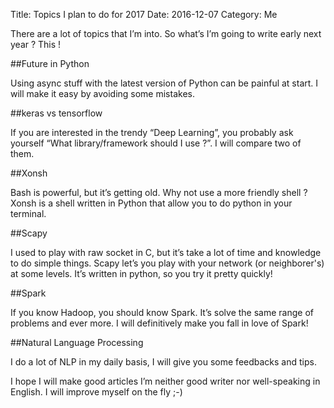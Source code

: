Title: Topics I plan to do for 2017
Date: 2016-12-07
Category: Me

There are a lot of topics that I’m into. So what’s I’m going to write early next year ? This !

##Future in Python

Using async stuff with the latest version of Python can be painful at start. I will make it easy by avoiding some mistakes.

##keras vs tensorflow

If you are interested in the trendy “Deep Learning”, you probably ask yourself “What library/framework should I use ?”. I will compare two of them. 

##Xonsh

Bash is powerful, but it’s getting old. Why not use a more friendly shell ? Xonsh is a shell written in Python that allow you to do python in your terminal.

##Scapy

I used to play with raw socket in C, but it’s take a lot of time and knowledge to do simple things. Scapy let’s you play with your network (or neighborer's) at some levels. It’s written in python, so you try it pretty quickly!

##Spark

If you know Hadoop, you should know Spark. It’s solve the same range of problems and ever more.  I will definitively make you fall in love of Spark!

##Natural Language Processing

I do a lot of NLP in my daily basis, I will give you some feedbacks and tips.

I hope I will make good articles I’m neither good writer nor well-speaking in English. I will improve myself on the fly ;-)